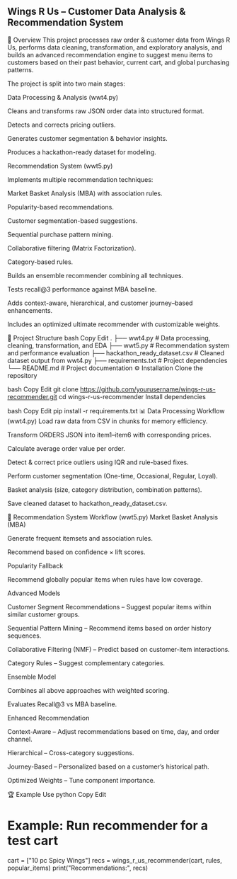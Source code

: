 ## Wings R Us – Customer Data Analysis & Recommendation System
📌 Overview
This project processes raw order & customer data from Wings R Us, performs data cleaning, transformation, and exploratory analysis, and builds an advanced recommendation engine to suggest menu items to customers based on their past behavior, current cart, and global purchasing patterns.

The project is split into two main stages:

Data Processing & Analysis (wwt4.py)

Cleans and transforms raw JSON order data into structured format.

Detects and corrects pricing outliers.

Generates customer segmentation & behavior insights.

Produces a hackathon-ready dataset for modeling.

Recommendation System (wwt5.py)

Implements multiple recommendation techniques:

Market Basket Analysis (MBA) with association rules.

Popularity-based recommendations.

Customer segmentation-based suggestions.

Sequential purchase pattern mining.

Collaborative filtering (Matrix Factorization).

Category-based rules.

Builds an ensemble recommender combining all techniques.

Tests recall@3 performance against MBA baseline.

Adds context-aware, hierarchical, and customer journey–based enhancements.

Includes an optimized ultimate recommender with customizable weights.

📂 Project Structure
bash
Copy
Edit
.
├── wwt4.py                # Data processing, cleaning, transformation, and EDA
├── wwt5.py                # Recommendation system and performance evaluation
├── hackathon_ready_dataset.csv   # Cleaned dataset output from wwt4.py
├── requirements.txt       # Project dependencies
└── README.md              # Project documentation
⚙️ Installation
Clone the repository

bash
Copy
Edit
git clone https://github.com/yourusername/wings-r-us-recommender.git
cd wings-r-us-recommender
Install dependencies

bash
Copy
Edit
pip install -r requirements.txt
📊 Data Processing Workflow (wwt4.py)
Load raw data from CSV in chunks for memory efficiency.

Transform ORDERS JSON into item1–item6 with corresponding prices.

Calculate average order value per order.

Detect & correct price outliers using IQR and rule-based fixes.

Perform customer segmentation (One-time, Occasional, Regular, Loyal).

Basket analysis (size, category distribution, combination patterns).

Save cleaned dataset to hackathon_ready_dataset.csv.

🤖 Recommendation System Workflow (wwt5.py)
Market Basket Analysis (MBA)

Generate frequent itemsets and association rules.

Recommend based on confidence × lift scores.

Popularity Fallback

Recommend globally popular items when rules have low coverage.

Advanced Models

Customer Segment Recommendations – Suggest popular items within similar customer groups.

Sequential Pattern Mining – Recommend items based on order history sequences.

Collaborative Filtering (NMF) – Predict based on customer-item interactions.

Category Rules – Suggest complementary categories.

Ensemble Model

Combines all above approaches with weighted scoring.

Evaluates Recall@3 vs MBA baseline.

Enhanced Recommendation

Context-Aware – Adjust recommendations based on time, day, and order channel.

Hierarchical – Cross-category suggestions.

Journey-Based – Personalized based on a customer’s historical path.

Optimized Weights – Tune component importance.

🏆 Example Use
python
Copy
Edit
# Example: Run recommender for a test cart
cart = ["10 pc Spicy Wings"]
recs = wings_r_us_recommender(cart, rules, popular_items)
print("Recommendations:", recs)
